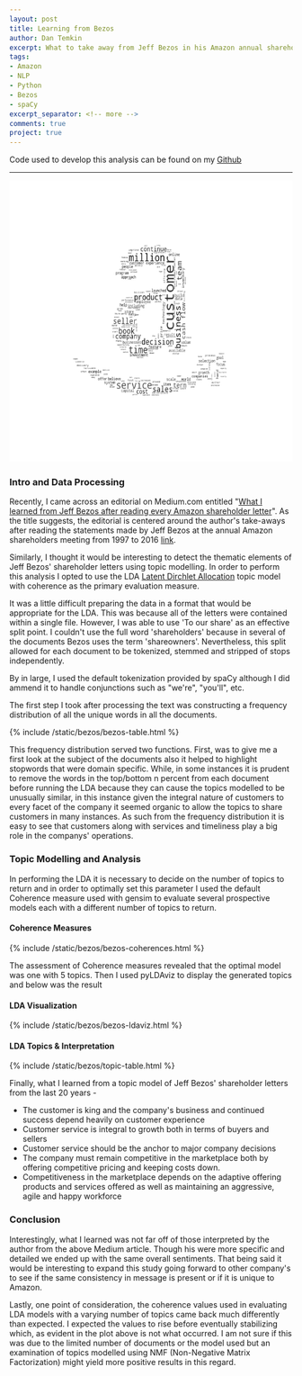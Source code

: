 ```yaml
---
layout: post
title: Learning from Bezos
author: Dan Temkin
excerpt: What to take away from Jeff Bezos in his Amazon annual shareholders letters.
tags:
- Amazon
- NLP
- Python
- Bezos
- spaCy
excerpt_separator: <!-- more -->
comments: true
project: true
---
```

Code used to develop this analysis can be found on my [Github](https://github.com/dtemkin/blog/blob/master/code/bezos-letters/2017-11-29-Bezos-Letters.py)

<!-- more -->
----

<img src="/_includes/static/bezos/bezos-wordcloud.png" alt="word cloud made from amazon shareholder letters in the shape of amazon logo" style="width:600px;height:500px;" class="inline:center">

### Intro and Data Processing
Recently, I came across an editorial on Medium.com entitled "[What I learned from Jeff Bezos after reading every Amazon shareholder letter](https://medium.com/parsa-vc/what-i-learned-from-jeff-bezos-after-reading-every-amazon-shareholder-letter-172d92f38a41)". As the title suggests, the editorial is centered around the author's take-aways after reading the statements made by Jeff Bezos at the annual Amazon shareholders meeting from 1997 to 2016 [link](https://cdn.rawgit.com/dtemkin/blog/0b390703/code/bezos-letters/amzn-shareholder-letters-1997-2016.pdf).

Similarly, I thought it would be interesting to detect the thematic elements of Jeff Bezos' shareholder letters using topic modelling. In order to perform this analysis I opted to use the LDA [Latent Dirchlet Allocation]() topic model with coherence as the primary evaluation measure.

It was a little difficult preparing the data in a format that would be appropriate for the LDA. This was because all of the letters were contained within a single file. However, I was able to use 'To our share' as an effective split point. I couldn't use the full word 'shareholders' because in several of the documents Bezos uses the term 'shareowners'. Nevertheless, this split allowed for each document to be tokenized, stemmed and stripped of stops independently.

By in large, I used the default tokenization provided by spaCy although I did ammend it to handle conjunctions such as "we're", "you'll", etc.

The first step I took after processing the text was constructing a frequency distribution of all the unique words in all the documents.

{% include /static/bezos/bezos-table.html %}

This frequency distribution served two functions. First, was to give me a first look at the subject of the documents also it helped to highlight stopwords that were domain specific.
While, in some instances it is prudent to remove the words in the top/bottom n percent from each document before running the LDA because they can cause the topics modelled to be unusually similar, in this instance given the integral nature of customers to every facet of the company it seemed organic to allow the topics to share customers in many instances.
As such from the frequency distribution it is easy to see that customers along with services and timeliness play a big role in the companys' operations.

### Topic Modelling and Analysis
In performing the LDA it is necessary to decide on the number of topics to return and in order to optimally set this parameter
I used the default Coherence measure used with gensim to evaluate several prospective models each with a different number of topics to return.

#### Coherence Measures

{% include /static/bezos/bezos-coherences.html %}

The assessment of Coherence measures revealed that the optimal model was one with 5 topics. Then I used pyLDAviz to display the generated topics and below was the result

#### LDA Visualization

{% include /static/bezos/bezos-ldaviz.html %}

#### LDA Topics & Interpretation


{% include /static/bezos/topic-table.html %}


Finally, what I learned from a topic model of Jeff Bezos' shareholder letters from the last 20 years -
- The customer is king and the company's business and continued success depend heavily on customer experience
- Customer service is integral to growth both in terms of buyers and sellers
- Customer service should be the anchor to major company decisions
- The company must remain competitive in the marketplace both by offering competitive pricing and keeping costs down.
- Competitiveness in the marketplace depends on the adaptive offering products and services offered as well as maintaining an aggressive, agile and happy workforce

### Conclusion

Interestingly, what I learned was not far off of those interpreted by the author from the above Medium article. Though his were more specific and detailed we ended up with the same overall sentiments. That being said it would be interesting to expand this study going forward to other company's to see if the same consistency in message is present or if it is unique to Amazon.

Lastly, one point of consideration, the coherence values used in evaluating LDA models with a varying number of topics came back much differently than expected. I expected the values to rise before eventually stabilizing which, as evident in the plot above is not what occurred. I am not sure if this was due to the limited number of documents or the model used but an examination of topics modelled using NMF (Non-Negative Matrix Factorization) might yield more positive results in this regard.
